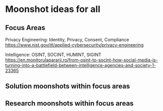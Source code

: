 # Moonshot ideas for all

## Focus Areas 

Privacy Engineering: Identity, Privacy, Consent, Compliance
https://www.nist.gov/itl/applied-cybersecurity/privacy-engineering

Intelligence: OSINT, SOCINT, HUMINT, SIGINT
https://en.monitorulapararii.ro/from-osint-to-socint-how-social-media-is-turning-into-a-battlefield-between-intelligence-agencies-and-society-1-23365

## Solution moonshots within focus areas


## Research moonshots within focus areas


